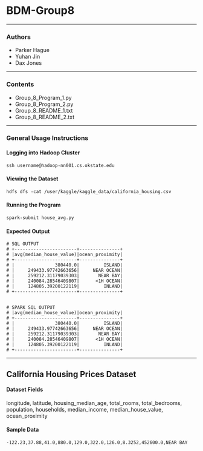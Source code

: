 # BDM-Group8
<hr>

### Authors
- Parker Hague
- Yuhan Jin
- Dax Jones
<hr>

### Contents
- Group_8_Program_1.py
- Group_8_Program_2.py
- Group_8_README_1.txt
- Group_8_README_2.txt
<hr>

### General Usage Instructions

#### Logging into Hadoop Cluster
    ssh username@hadoop-nn001.cs.okstate.edu

#### Viewing the Dataset
    hdfs dfs -cat /user/kaggle/kaggle_data/california_housing.csv

#### Running the Program
    spark-submit house_avg.py

#### Expected Output

    # SQL OUTPUT
    # +-----------------------+---------------+
    # |avg(median_house_value)|ocean_proximity|
    # +-----------------------+---------------+
    # |               380440.0|         ISLAND|
    # |     249433.97742663656|     NEAR OCEAN|
    # |     259212.31179039303|       NEAR BAY|
    # |     240084.28546409807|      <1H OCEAN|
    # |     124805.39200122119|         INLAND|
    # +-----------------------+---------------+


    # SPARK SQL OUTPUT
    # |avg(median_house_value)|ocean_proximity|
    # +-----------------------+---------------+
    # |               380440.0|         ISLAND|
    # |     249433.97742663656|     NEAR OCEAN|
    # |     259212.31179039303|       NEAR BAY|
    # |     240084.28546409807|      <1H OCEAN|
    # |     124805.39200122119|         INLAND|
    # +-----------------------+---------------+
<hr>

## California Housing Prices Dataset

#### Dataset Fields
longitude,
latitude,
housing_median_age,
total_rooms,
total_bedrooms,
population,
households,
median_income,
median_house_value,
ocean_proximity

#### Sample Data
    -122.23,37.88,41.0,880.0,129.0,322.0,126.0,8.3252,452600.0,NEAR BAY
